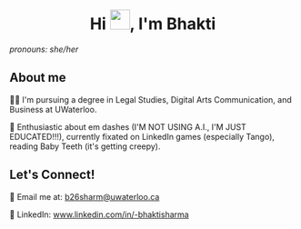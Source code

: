 ## <h1 align="center">Hi <img src="https://media.giphy.com/media/hvRJCLFzcasrR4ia7z/giphy.gif" width="35">, I'm Bhakti</h1>
_pronouns: she/her_

## About me
👩‍⚖️ I'm pursuing a degree in Legal Studies, Digital Arts Communication, and Business at UWaterloo. 

💬 Enthusiastic about em dashes (I'M NOT USING A.I., I'M JUST EDUCATED!!!), currently fixated on LinkedIn games (especially Tango), reading Baby Teeth (it's getting creepy). 

## Let's Connect!
📧 Email me at: b26sharm@uwaterloo.ca

🤝 LinkedIn: www.linkedin.com/in/-bhaktisharma




